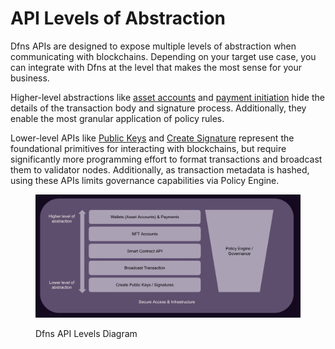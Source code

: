 # API Levels of Abstraction

Dfns APIs are designed to expose multiple levels of abstraction when communicating with blockchains. Depending on your target use case, you can integrate with Dfns at the level that makes the most sense for your business.

Higher-level abstractions like [asset accounts](../api-docs/high-level-api-asset-accounts-and-payments/asset-accounts/) and [payment initiation](../api-docs/high-level-api-asset-accounts-and-payments/payments/initiatepayment.md) hide the details of the transaction body and signature process. Additionally, they enable the most granular application of policy rules.

Lower-level APIs like [Public Keys](../api-docs/low-level-api-keys-and-transactions/public-keys-1/) and [Create Signature](../api-docs/low-level-api-keys-and-transactions/transaction-execution/createsignature.md) represent the foundational primitives for interacting with blockchains, but require significantly more programming effort to format transactions and broadcast them to validator nodes. Additionally, as transaction metadata is hashed, using these APIs limits governance capabilities via Policy Engine.

<figure><img src="../.gitbook/assets/Screen Shot 2022-10-18 at 5.37.04 PM.png" alt=""><figcaption><p>Dfns API Levels Diagram</p></figcaption></figure>
